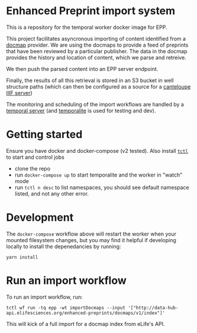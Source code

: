 # Enhanced Preprint import system

This is a repository for the temporal worker docker image for EPP.

This project facilitates asyncronous importing of content identified from a [docmap](https://docmaps.knowledgefutures.org/pub/sgkf1pqa) provider. We are using the docmaps to provide a feed of preprints that have been reviewed by a particular publisher. The data in the docmap provides the history and location of content, which we parse and retreive.

We then push the parsed content into an EPP server endpoint.

Finally, the results of all this retrieval is stored in an S3 bucket in well structure paths (which can then be configured as a source for a [canteloupe IIIF server](https://github.com/elifesciences/enhanced-preprints-image-server))

The monitoring and scheduling of the import workflows are handled by a [temporal server](https://temporal.io/) (and [temporalite](https://github.com/temporalio/temporalite) is used for testing and dev).

# Getting started

Ensure you have docker and docker-compose (v2 tested). Also install [`tctl`](https://github.com/temporalio/tctl) to start and control jobs

- clone the repo
- run `docker-compose up` to start temporalite and the worker in "watch" mode
- run `tctl n desc` to list namespaces, you should see default namespace listed, and not any other error.

# Development

The `docker-compose` workflow above will restart the worker when your mounted filesystem changes, but you may find it helpful if developing locally to install the depenedancies by running:

```
yarn install
```

# Run an import workflow

To run an import workflow, run:

```
tctl wf run -tq epp -wt importDocmaps --input '["http://data-hub-api.elifesciences.org/enhanced-preprints/docmaps/v1/index"]'
```

This will kick of a full import for a docmap index from eLife's API.
